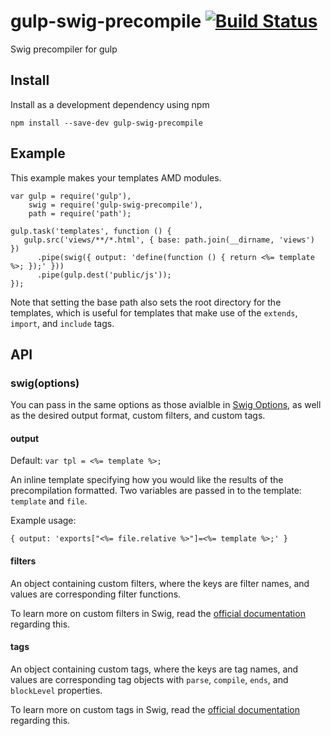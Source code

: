 # gulp-swig-precompile [![Build Status](https://travis-ci.org/motherinc/gulp-swig-precompile.png?branch=master)](https://travis-ci.org/motherinc/gulp-swig-precompile)

Swig precompiler for gulp

## Install

Install as a development dependency using npm

````
npm install --save-dev gulp-swig-precompile
````

## Example

This example makes your templates AMD modules.

````
var gulp = require('gulp'),
    swig = require('gulp-swig-precompile'),
    path = require('path');

gulp.task('templates', function () {
   gulp.src('views/**/*.html', { base: path.join(__dirname, 'views') })
      .pipe(swig({ output: 'define(function () { return <%= template %>; });' }))
      .pipe(gulp.dest('public/js'));
});
````

Note that setting the base path also sets the root directory for the templates, which is useful for templates that make use of the ````extends````, ````import````, and ````include```` tags.

## API

### swig(options)

You can pass in the same options as those avialble in [Swig Options](http://paularmstrong.github.io/swig/docs/api/#SwigOpts), as well as the desired output format, custom filters, and custom tags.

#### output

Default: ````var tpl = <%= template %>;````

An inline template specifying how you would like the results of the precompilation formatted. Two variables are passed in to the template: ````template```` and ````file````. 

Example usage:

````
{ output: 'exports["<%= file.relative %>"]=<%= template %>;' }
````

#### filters

An object containing custom filters, where the keys are filter names, and values are corresponding filter functions.

To learn more on custom filters in Swig, read the [official documentation](http://paularmstrong.github.io/swig/docs/extending/#filters) regarding this.

#### tags

An object containing custom tags, where the keys are tag names, and values are corresponding tag objects with ````parse````, ````compile````, ````ends````, and ````blockLevel```` properties.

To learn more on custom tags in Swig, read the [official documentation](http://paularmstrong.github.io/swig/docs/extending/#tags) regarding this.

